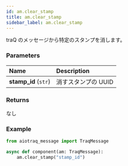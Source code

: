 ```yaml
---
id: am.clear_stamp
title: am.clear_stamp
sidebar_label: am.clear_stamp
---
```


traQ のメッセージから特定のスタンプを消します。

### Parameters

| Name                | Description                |
| :------------------ | :------------------------- |
| **stamp_id** (`str`) | 消すスタンプの UUID         |

### Returns

なし

### Example

```python
from aiotraq_message import TraqMessage

async def component(am: TraqMessage):
    am.clear_stamp("stamp_id")
```
